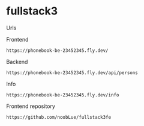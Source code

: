 # fullstack3

Urls

Frontend
```
https://phonebook-be-23452345.fly.dev/
```

Backend
```
https://phonebook-be-23452345.fly.dev/api/persons
```

Info
```
https://phonebook-be-23452345.fly.dev/info
```


Frontend repository
```
https://github.com/noobLue/fullstack3fe
```